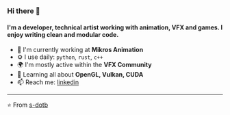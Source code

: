 ### Hi there 👋

#### I'm a developer, technical artist working with animation, VFX and games. I enjoy writing clean and modular code. 

- 🏢 I'm currently working at **Mikros Animation**
- ⚙️ I use daily: `python`, `rust`, `c++`
- 🌍 I'm mostly active within the **VFX Community**
- 🌱 Learning all about **OpenGL, Vulkan, CUDA**
- 📫 Reach me: [linkedin](https://www.linkedin.com/in/siddhartha-basu-3431002a/)

---
⭐️ From [s-dotb](https://github.com/s-dotb)
